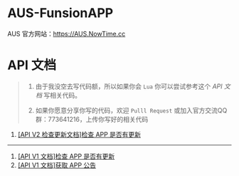 # AUS-FunsionAPP
AUS 官方网站：https://AUS.NowTime.cc

# API 文档
> 1. 由于我没空去写代码额，所以如果你会 `Lua` 你可以尝试参考这个 *API 文档* 写相关代码。
>
> 2. 如果你愿意分享你写的代码，欢迎 `Pulll Request` 或加入官方交流QQ群：773641216，上传你写好的相关代码

1. [[API V2 检查更新文档]检查 APP 是否有更新](API_V2_update.md)

---

1. [[API V1 文档]检查 APP 是否有更新](API_Update.md)
2. [[API V1 文档]获取 APP 公告](API_Post.md)
